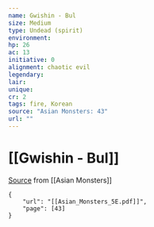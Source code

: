 ```yaml
---
name: Gwishin - Bul
size: Medium
type: Undead (spirit)
environment: 
hp: 26
ac: 13
initiative: 0
alignment: chaotic evil
legendary: 
lair: 
unique: 
cr: 2
tags: fire, Korean
source: "Asian Monsters: 43"
url: ""
---
```

# [[Gwishin - Bul]]

[Source](zotero://open-pdf/library/items/2YJ39RUI?page=43) from [[Asian Monsters]]

```pdf
{
	"url": "[[Asian_Monsters_5E.pdf]]",
	"page": [43]
}
```

